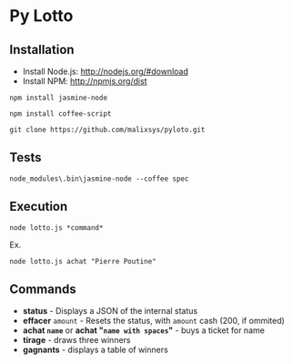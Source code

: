 Py Lotto
===============

Installation
------------

* Install Node.js: http://nodejs.org/#download
* Install NPM: http://npmjs.org/dist

``
npm install jasmine-node
``

``
npm install coffee-script
``

``
git clone https://github.com/malixsys/pyloto.git
``

Tests
------------
``
node_modules\.bin\jasmine-node --coffee spec
``

Execution
------------
`node lotto.js *command*`

Ex.

``
node lotto.js achat "Pierre Poutine"
``

Commands
------------
* **status** - Displays a JSON of the internal status
* **effacer** `amount` - Resets the status, with `amount` cash (200, if ommited)
* **achat `name`** or **achat "`name with spaces`"** - buys a ticket for name
* **tirage** - draws three winners
* **gagnants** - displays a table of winners


